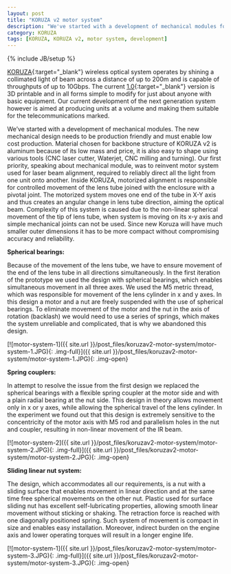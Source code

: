 ```yaml
---
layout: post
title: "KORUZA v2 motor system"
description: "We've started with a development of mechanical modules for Koruza v2, which is aimed to be produced on a larger scale for end users. Because of that, new mechanical design needs to be production friendly and must enable low cost production."
category: KORUZA
tags: [KORUZA, KORUZA v2, motor system, development]
---
```

{% include JB/setup %}


[KORUZA](http://koruza.net/){:target="_blank"} wireless optical system operates by shining a collimated light of beam across a distance of up to 200m and is capable of throughputs of up to 10Gbps. The current [1.0](http://koruza.net/){:target="_blank"} version is 3D printable and in all forms simple to modify for just about anyone with basic equipment. Our current development of the next generation system however is aimed at producing units at a volume and making them suitable for the telecommunications marked.

We’ve started with a development of mechanical modules. The new mechanical design needs to be production friendly and must enable low cost production. Material chosen for backbone structure of KORUZA v2 is aluminum because of its low mass and price, it is also easy to shape using various tools (CNC laser cutter, Waterjet, CNC milling and turning). Our first priority, speaking about mechanical module, was to reinvent motor system used for laser beam alignment, required to reliably direct all the light from one unit onto another. Inside KORUZA, motorized alignment is responsible for controlled movement of the lens tube joined with the enclosure with a pivotal joint. The motorized system moves one end of the tube in X-Y axis and thus creates an angular change in lens tube direction, aiming the optical beam. Complexity of this system is caused due to the non-linear spherical movement of the tip of lens tube, when system is moving on its x-y axis and simple mechanical joints can not be used. Since new Koruza will have much smaller outer dimensions it has to be more compact without compromising accuracy and reliability. 

**Spherical bearings:**

Because of the movement of the lens tube, we have to ensure movement of the end of the lens tube in all directions simultaneously. In the first iteration of the prototype we used the design with spherical bearings, which enables simultaneous movement in all three axes. We used the M5 metric thread, which was responsible for movement of the lens cylinder in x and y axes. In this design a motor and a nut are freely suspended with the use of spherical bearings. To eliminate movement of the motor and the nut in the axis of rotation (backlash) we would need to use a series of springs, which makes the system unreliable and complicated, that is why we abandoned this design.

[![motor-system-1]({{ site.url }}/post_files/koruzav2-motor-system/motor-system-1.JPG){: .img-full}]({{ site.url }}/post_files/koruzav2-motor-system/motor-system-1.JPG){: .img-open}

**Spring couplers:**

In attempt to resolve the issue from the first design we replaced the spherical bearings with a flexible spring coupler at the motor side and with a plain radial bearing at the nut side. This design in theory allows movement only in x or y axes, while allowing the spherical travel of the lens cylinder. In the experiment we found out that this design is extremely sensitive to the concentricity of the motor axis with M5 rod and parallelism holes in the nut and coupler, resulting in non-linear movement of the IR beam.

[![motor-system-2]({{ site.url }}/post_files/koruzav2-motor-system/motor-system-2.JPG){: .img-full}]({{ site.url }}/post_files/koruzav2-motor-system/motor-system-2.JPG){: .img-open}

**Sliding linear nut system:**

The design, which accommodates all our requirements, is a nut with a sliding surface that enables movement in linear direction and at the same time free spherical movements on the other nut. Plastic used for surface sliding nut has excellent self-lubricating properties, allowing smooth linear movement without sticking or shaking. The retraction force is reached with one diagonally positioned spring. Such system of movement is compact in size and enables easy installation. Moreover, indirect burden on the engine axis and lower operating torques will result in a longer engine life.

[![motor-system-1]({{ site.url }}/post_files/koruzav2-motor-system/motor-system-3.JPG){: .img-full}]({{ site.url }}/post_files/koruzav2-motor-system/motor-system-3.JPG){: .img-open}